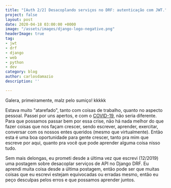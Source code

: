 ```yaml
---
title: "[Auth 2/2] Desacoplando serviços no DRF: autenticação com JWT."
project: false
layout: post
date: 2020-04-18 03:00:00 +0000
image: "/assets/images/django-logo-negative.png"
headerImage: true
tag:
- jwt
- drf
- django
- web
- python
- dev
category: blog
author: carlosdamazio
description: ''

---
```

Galera, primeiramente, malz pelo sumiço! kkkkk

Estava muito "atarefado", tanto com coisas de trabalho, quanto no aspecto pessoal. Passei por uns apertos, e com o [COVID-19](https://www.google.com/url?sa=t&rct=j&q=&esrc=s&source=web&cd=20&cad=rja&uact=8&ved=2ahUKEwiBx8ybivDoAhU0CrkGHXAnCVwQFjATegQIFRAB&url=https%3A%2F%2Fpt.wikipedia.org%2Fwiki%2FCOVID-19&usg=AOvVaw2Oe8oOkuGX4jcR8uCAiGtD), não seria diferente. Para que possamos passar bem por essa crise, não há nada melhor do que fazer coisas que nos façam crescer, sendo escrever, aprender, exercitar, conversar com os nossos entes queridos (mesmo que virtualmente). Então esta é uma boa oportunidade para gente crescer, tanto pra mim que escreve por aqui, quanto pra você que pode aprender alguma coisa nisso tudo.

Sem mais delongas, eu prometi desde a última vez que escrevi (12/2019) uma postagem sobre desacoplar serviços de API no Django DRF. Eu aprendi muita coisa desde a última postagem, então pode ser que muitas coisas que eu escrevi estejam equivocadas ou erradas mesmo, então eu peço desculpas pelos erros e que possamos aprender juntos.